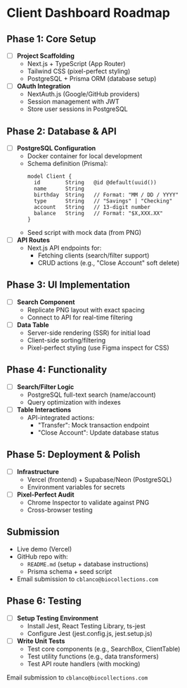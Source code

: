 # Client Dashboard Roadmap

## Phase 1: Core Setup

- [ ] **Project Scaffolding**
  - Next.js + TypeScript (App Router)
  - Tailwind CSS (pixel-perfect styling)
  - PostgreSQL + Prisma ORM (database setup)
- [ ] **OAuth Integration**
  - NextAuth.js (Google/GitHub providers)
  - Session management with JWT
  - Store user sessions in PostgreSQL

## Phase 2: Database & API

- [ ] **PostgreSQL Configuration**
  - Docker container for local development
  - Schema definition (Prisma):
    ```prisma
    model Client {
      id        String   @id @default(uuid())
      name      String
      birthday  String   // Format: "MM / DD / YYYY"
      type      String   // "Savings" | "Checking"
      account   String   // 13-digit number
      balance   String   // Format: "$X,XXX.XX"
    }
    ```
  - Seed script with mock data (from PNG)
- [ ] **API Routes**
  - Next.js API endpoints for:
    - Fetching clients (search/filter support)
    - CRUD actions (e.g., "Close Account" soft delete)

## Phase 3: UI Implementation

- [ ] **Search Component**
  - Replicate PNG layout with exact spacing
  - Connect to API for real-time filtering
- [ ] **Data Table**
  - Server-side rendering (SSR) for initial load
  - Client-side sorting/filtering
  - Pixel-perfect styling (use Figma inspect for CSS)

## Phase 4: Functionality

- [ ] **Search/Filter Logic**
  - PostgreSQL full-text search (name/account)
  - Query optimization with indexes
- [ ] **Table Interactions**
  - API-integrated actions:
    - "Transfer": Mock transaction endpoint
    - "Close Account": Update database status

## Phase 5: Deployment & Polish

- [ ] **Infrastructure**
  - Vercel (frontend) + Supabase/Neon (PostgreSQL)
  - Environment variables for secrets
- [ ] **Pixel-Perfect Audit**
  - Chrome Inspector to validate against PNG
  - Cross-browser testing

## Submission

- Live demo (Vercel)
- GitHub repo with:
  - `README.md` (setup + database instructions)
  - Prisma schema + seed script
- Email submission to `cblanco@biocollections.com`

## Phase 6: Testing

- [ ] **Setup Testing Environment**
  - Install Jest, React Testing Library, ts-jest
  - Configure Jest (jest.config.js, jest.setup.js)
- [ ] **Write Unit Tests**
  - Test core components (e.g., SearchBox, ClientTable)
  - Test utility functions (e.g., data transformers)
  - Test API route handlers (with mocking)

Email submission to `cblanco@biocollections.com`
